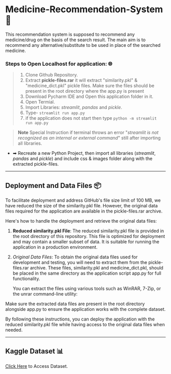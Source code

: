 # Medicine-Recommendation-System 💊

This recommendation system is supposed to recommend any medicine/drug on the basis of the search result.
The main aim is to recommend any alternative/substitute to be used in place of the searched medicine.

### Steps to Open Localhost for application: 🌐
> 1. Clone Github Repository.
> 1. Extract **pickle-files.rar** it will extract "similarity.pkl" & "medicine_dict.pkl" pickle files. Make sure the files should be present in the root directory where the app.py is present
> 1. Download Pycharm IDE and Open this application folder in it.  
> 1. Open Termial.
> 1. Import Libraries: *streamlit*, *pandas* and *pickle*.
> 1. Type- `streamlit run app.py`
> 1. if the application does not start then type `python -m streamlit run app.py`

>  **Note** Special Instruction if terminal throws an error "*streamlit is not recognized as an internal or external command*" still after importing all libraries.
* ➡ Recreate a new Python Project, then import all libraries (*streamlit*, *pandas* and *pickle*) and include css & images folder along with the extracted pickle-files.
---

## Deployment and Data Files 📦

To facilitate deployment and address GitHub's file size limit of 100 MB, we have reduced the size of the similarity.pkl file. However, the original data files required for the application are available in the pickle-files.rar archive.

Here's how to handle the deployment and retrieve the original data files:

1. **Reduced similarity.pkl File**: The reduced similarity.pkl file is provided in the root directory of this repository. This file is optimized for deployment and may contain a smaller subset of data. It is suitable for running the application in a production environment.

2. *Original Data Files*: To obtain the original data files used for development and testing, you will need to extract them from the pickle-files.rar archive. These files, similarity.pkl and medicine_dict.pkl, should be placed in the same directory as the application script app.py for full functionality.

   You can extract the files using various tools such as WinRAR, 7-Zip, or the unrar command-line utility:


Make sure the extracted data files are present in the root directory alongside app.py to ensure the application works with the complete dataset.

By following these instructions, you can deploy the application with the reduced similarity.pkl file while having access to the original data files when needed.


---
## Kaggle Dataset 📊
[Click Here](https://www.kaggle.com/code/mpwolke/medicine-recommendation/data "Kaggle Site")  to Access Dataset.